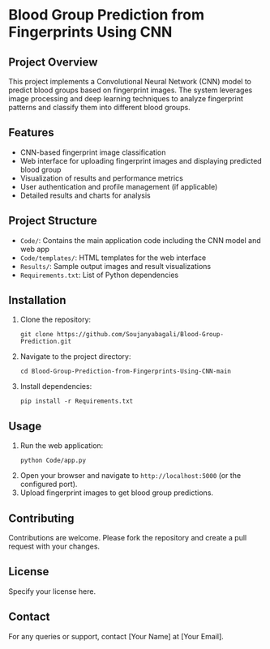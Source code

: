 # Blood Group Prediction from Fingerprints Using CNN

## Project Overview
This project implements a Convolutional Neural Network (CNN) model to predict blood groups based on fingerprint images. The system leverages image processing and deep learning techniques to analyze fingerprint patterns and classify them into different blood groups.

## Features
- CNN-based fingerprint image classification
- Web interface for uploading fingerprint images and displaying predicted blood group
- Visualization of results and performance metrics
- User authentication and profile management (if applicable)
- Detailed results and charts for analysis

## Project Structure
- `Code/`: Contains the main application code including the CNN model and web app
- `Code/templates/`: HTML templates for the web interface
- `Results/`: Sample output images and result visualizations
- `Requirements.txt`: List of Python dependencies

## Installation
1. Clone the repository:
   ```
   git clone https://github.com/Soujanyabagali/Blood-Group-Prediction.git
   ```
2. Navigate to the project directory:
   ```
   cd Blood-Group-Prediction-from-Fingerprints-Using-CNN-main
   ```
3. Install dependencies:
   ```
   pip install -r Requirements.txt
   ```

## Usage
1. Run the web application:
   ```
   python Code/app.py
   ```
2. Open your browser and navigate to `http://localhost:5000` (or the configured port).
3. Upload fingerprint images to get blood group predictions.

## Contributing
Contributions are welcome. Please fork the repository and create a pull request with your changes.

## License
Specify your license here.

## Contact
For any queries or support, contact [Your Name] at [Your Email].
